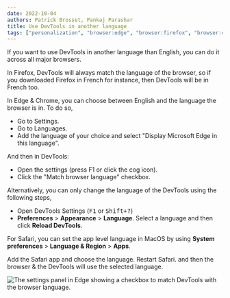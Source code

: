 ```yaml
---
date: 2022-10-04
authors: Patrick Brosset, Pankaj Parashar
title: Use DevTools in another language
tags: ["personalization", "browser:edge", "browser:firefox", "browser:chrome", "browser:safari"]
---
```

If you want to use DevTools in another language than English, you can do it across all major browsers.

In Firefox, DevTools will always match the language of the browser, so if you downloaded Firefox in French for instance, then DevTools will be in French too.

In Edge & Chrome, you can choose between English and the language the browser is in. To do so,
* Go to Settings.
* Go to Languages.
* Add the language of your choice and select "Display Microsoft Edge in this language".

And then in DevTools:
* Open the settings (press F1 or click the cog icon).
* Click the "Match browser language" checkbox.

Alternatively, you can only change the language of the DevTools using the following steps,
* Open DevTools Settings (<kbd>F1</kbd> or <kbd>Shift+?</kbd>)
* **Preferences** > **Appearance** > **Language**. Select a language and then click **Reload DevTools**.

For Safari, you can set the app level language in MacOS by using **System preferences** > **Language & Region** > **Apps**.

Add the Safari app and choose the language. Restart Safari.  and then the browser & the DevTools will use the selected language.

![The settings panel in Edge showing a checkbox to match DevTools with the browser language.](../../assets/img/use-another-language.png)
